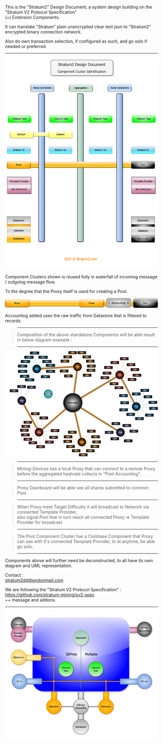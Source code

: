 This is the "Stratum2" Design Document, a system design building on the "Stratum V2 Protocol Specification"  
(+) Extension Components.  

It can translate "Stratum" plain unencrypted clear text json to "Stratum2" encrypted binary connection network.  

Also do own transaction selection, if configured as such, and go solo if needed or preferred.   

***    

![alt text](/assets/S2_Component_Cluster_transp_3.png "Components Identification")  

Component Clusters shown is reused fully in waterfall of incoming message / outgoing message flow.

To the degree that the Proxy itself is used for creating a Pool.

![alt text](/assets/S2_plus_accounting_transp_1.png "Proxy Accounting Pool")

Accounting added uses the raw traffic from Datastore that is filtered to records.  

> ***  

> Composition of the above standalone Components will be able result in below diagram example :    

> ***  

![alt text](/assets/S2_Proxy_Proxy_coinbase_1.png "Proxy Proxy to Pool")  

> ***  

> Mining-Devices has a local Proxy that can connect to a remote Proxy before the aggregated hashrate collects in "Pool Accounting".  

> ***  

> Proxy Dashboard will be able see all shares submitted to common Pool.  

> ***  

> When Proxy meet Target Difficulty it will broadcast to Network via connected Template Provider,  
also signal Pool that in turn reach all connected Proxy => Template Provider for broadcast.  

> ***  

> The Pool Component Cluster has a Coinbase Component that Proxy can use with it's connected Template Provider, to at anytime, be able go solo.  

> ***  

Components above will further need be deconstructed, to all have its own diagram and UML representation.   


Contact           :  
stratum2dd@protonmail.com

We are following the "Stratum V2 Protocol Specification" :  
https://github.com/stratum-mining/sv2-spec  
++ massage and addons.  

***  

![alt text](/assets/S2_Proxy_Multiplexer.png "S2Proxy Multiplexer")  
